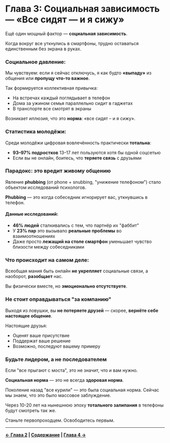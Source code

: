 # Глава 3: Социальная зависимость — «Все сидят — и я сижу»

Ещё один мощный фактор — **социальная зависимость**.

Когда вокруг все уткнулись в смартфоны, трудно оставаться единственным без экрана в руках.

### Социальное давление:

Мы чувствуем: если я сейчас отключусь, я как будто **«выпаду»** из общения или **пропущу что-то важное**.

Так формируется коллективная привычка:
- На встречах каждый поглядывает в телефон
- Дома за ужином семья параллельно сидит в гаджетах
- В транспорте все смотрят в экраны

Возникает иллюзия, что это **норма**: «все сидят – и я сижу».

### Статистика молодёжи:

Среди молодёжи цифровая вовлечённость практически **тотальна**:
- **93–97% подростков** 13–17 лет пользуются хотя бы одной соцсетью
- Если вы не онлайн, боитесь, что **теряете связь** с друзьями

### Парадокс: это вредит живому общению

Явление **phubbing** (от phone + snubbing, "унижение телефоном") стало объектом исследований психологов.

**Phubbing** — это когда собеседник игнорирует вас, уткнувшись в телефон.

#### Данные исследований:

- **46% людей** сталкивались с тем, что партнёр их "фаббит"
- У **23% пар** это вызывало **реальные проблемы** во взаимоотношениях
- Даже просто **лежащий на столе смартфон** уменьшает чувство близости между собеседниками

### Что происходит на самом деле:

Всеобщая мания быть онлайн **не укрепляет** социальные связи, а наоборот, **разобщает** нас.

Вы физически вместе, но **эмоционально отсутствуете**.

### Не стоит оправдываться "за компанию"

Выходя из ловушки, вы **не потеряете друзей** — скорее, **вернёте себе настоящее общение**.

Настоящие друзья:
- Оценят ваше присутствие
- Поддержат ваше решение
- Возможно, последуют вашему примеру

### Будьте лидером, а не последователем

Если "все прыгают с моста", это не значит, что и вам нужно.

**Социальная норма** — это не всегда **здоровая норма**.

Поколение назад "все курили" — это была социальная норма. Сейчас мы знаем, что это было массовое заблуждение.

Через 10-20 лет на нынешнюю эпоху **тотального залипания** в телефоны будут смотреть так же.

Станьте первопроходцем. Освободитесь первым.

---

**[← Глава 2](03_glava_02.md) | [Содержание](00_soderzhanie.md) | [Глава 4 →](05_glava_04.md)**
